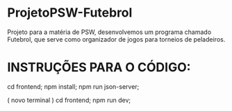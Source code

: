 # ProjetoPSW-Futebrol
Projeto para a matéria de PSW, desenvolvemos um programa chamado Futebrol, que serve como organizador de jogos para torneios de peladeiros.

# INSTRUÇÕES PARA O CÓDIGO:

 cd frontend;
 npm install;
 npm run json-server;

( novo terminal )
 cd frontend;
 npm run dev;
